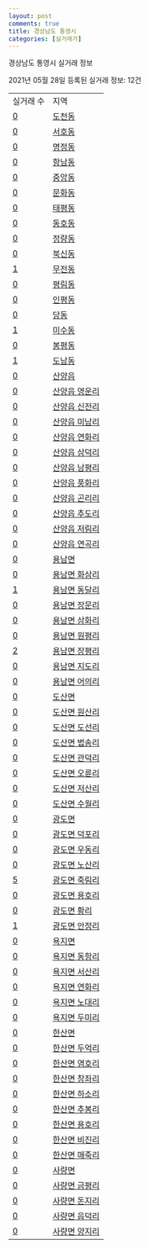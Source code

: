 ```yaml
---
layout: post
comments: true
title: 경상남도 통영시
categories: [실거래가]
---
```


경상남도 통영시 실거래 정보

2021년 05월 28일 등록된 실거래 정보: 12건


<table>
  <tr>
    <td>실거래 수</td>
    <td>지역</td>
  </tr>

  
  <tr>
    <td><a href="4822010100.html">0</a></td>
    <td><a href="4822010100.html">도천동</a></td>
  </tr>
    

  <tr>
    <td><a href="4822010200.html">0</a></td>
    <td><a href="4822010200.html">서호동</a></td>
  </tr>
    

  <tr>
    <td><a href="4822010300.html">0</a></td>
    <td><a href="4822010300.html">명정동</a></td>
  </tr>
    

  <tr>
    <td><a href="4822010400.html">0</a></td>
    <td><a href="4822010400.html">항남동</a></td>
  </tr>
    

  <tr>
    <td><a href="4822010500.html">0</a></td>
    <td><a href="4822010500.html">중앙동</a></td>
  </tr>
    

  <tr>
    <td><a href="4822010600.html">0</a></td>
    <td><a href="4822010600.html">문화동</a></td>
  </tr>
    

  <tr>
    <td><a href="4822010700.html">0</a></td>
    <td><a href="4822010700.html">태평동</a></td>
  </tr>
    

  <tr>
    <td><a href="4822010800.html">0</a></td>
    <td><a href="4822010800.html">동호동</a></td>
  </tr>
    

  <tr>
    <td><a href="4822010900.html">0</a></td>
    <td><a href="4822010900.html">정량동</a></td>
  </tr>
    

  <tr>
    <td><a href="4822011000.html">0</a></td>
    <td><a href="4822011000.html">북신동</a></td>
  </tr>
    

  <tr>
    <td><a href="4822011100.html">1</a></td>
    <td><a href="4822011100.html">무전동</a></td>
  </tr>
    

  <tr>
    <td><a href="4822011200.html">0</a></td>
    <td><a href="4822011200.html">평림동</a></td>
  </tr>
    

  <tr>
    <td><a href="4822011300.html">0</a></td>
    <td><a href="4822011300.html">인평동</a></td>
  </tr>
    

  <tr>
    <td><a href="4822011400.html">0</a></td>
    <td><a href="4822011400.html">당동</a></td>
  </tr>
    

  <tr>
    <td><a href="4822011500.html">1</a></td>
    <td><a href="4822011500.html">미수동</a></td>
  </tr>
    

  <tr>
    <td><a href="4822011600.html">0</a></td>
    <td><a href="4822011600.html">봉평동</a></td>
  </tr>
    

  <tr>
    <td><a href="4822011700.html">1</a></td>
    <td><a href="4822011700.html">도남동</a></td>
  </tr>
    

  <tr>
    <td><a href="4822025000.html">0</a></td>
    <td><a href="4822025000.html">산양읍</a></td>
  </tr>
    

  <tr>
    <td><a href="4822025021.html">0</a></td>
    <td><a href="4822025021.html">산양읍 영운리</a></td>
  </tr>
    

  <tr>
    <td><a href="4822025022.html">0</a></td>
    <td><a href="4822025022.html">산양읍 신전리</a></td>
  </tr>
    

  <tr>
    <td><a href="4822025023.html">0</a></td>
    <td><a href="4822025023.html">산양읍 미남리</a></td>
  </tr>
    

  <tr>
    <td><a href="4822025024.html">0</a></td>
    <td><a href="4822025024.html">산양읍 연화리</a></td>
  </tr>
    

  <tr>
    <td><a href="4822025025.html">0</a></td>
    <td><a href="4822025025.html">산양읍 삼덕리</a></td>
  </tr>
    

  <tr>
    <td><a href="4822025026.html">0</a></td>
    <td><a href="4822025026.html">산양읍 남평리</a></td>
  </tr>
    

  <tr>
    <td><a href="4822025027.html">0</a></td>
    <td><a href="4822025027.html">산양읍 풍화리</a></td>
  </tr>
    

  <tr>
    <td><a href="4822025028.html">0</a></td>
    <td><a href="4822025028.html">산양읍 곤리리</a></td>
  </tr>
    

  <tr>
    <td><a href="4822025029.html">0</a></td>
    <td><a href="4822025029.html">산양읍 추도리</a></td>
  </tr>
    

  <tr>
    <td><a href="4822025030.html">0</a></td>
    <td><a href="4822025030.html">산양읍 저림리</a></td>
  </tr>
    

  <tr>
    <td><a href="4822025031.html">0</a></td>
    <td><a href="4822025031.html">산양읍 연곡리</a></td>
  </tr>
    

  <tr>
    <td><a href="4822031000.html">0</a></td>
    <td><a href="4822031000.html">용남면</a></td>
  </tr>
    

  <tr>
    <td><a href="4822031021.html">0</a></td>
    <td><a href="4822031021.html">용남면 화삼리</a></td>
  </tr>
    

  <tr>
    <td><a href="4822031022.html">1</a></td>
    <td><a href="4822031022.html">용남면 동달리</a></td>
  </tr>
    

  <tr>
    <td><a href="4822031023.html">0</a></td>
    <td><a href="4822031023.html">용남면 장문리</a></td>
  </tr>
    

  <tr>
    <td><a href="4822031024.html">0</a></td>
    <td><a href="4822031024.html">용남면 삼화리</a></td>
  </tr>
    

  <tr>
    <td><a href="4822031025.html">0</a></td>
    <td><a href="4822031025.html">용남면 원평리</a></td>
  </tr>
    

  <tr>
    <td><a href="4822031026.html">2</a></td>
    <td><a href="4822031026.html">용남면 장평리</a></td>
  </tr>
    

  <tr>
    <td><a href="4822031027.html">0</a></td>
    <td><a href="4822031027.html">용남면 지도리</a></td>
  </tr>
    

  <tr>
    <td><a href="4822031028.html">0</a></td>
    <td><a href="4822031028.html">용남면 어의리</a></td>
  </tr>
    

  <tr>
    <td><a href="4822033000.html">0</a></td>
    <td><a href="4822033000.html">도산면</a></td>
  </tr>
    

  <tr>
    <td><a href="4822033021.html">0</a></td>
    <td><a href="4822033021.html">도산면 원산리</a></td>
  </tr>
    

  <tr>
    <td><a href="4822033022.html">0</a></td>
    <td><a href="4822033022.html">도산면 도선리</a></td>
  </tr>
    

  <tr>
    <td><a href="4822033023.html">0</a></td>
    <td><a href="4822033023.html">도산면 법송리</a></td>
  </tr>
    

  <tr>
    <td><a href="4822033024.html">0</a></td>
    <td><a href="4822033024.html">도산면 관덕리</a></td>
  </tr>
    

  <tr>
    <td><a href="4822033025.html">0</a></td>
    <td><a href="4822033025.html">도산면 오륜리</a></td>
  </tr>
    

  <tr>
    <td><a href="4822033026.html">0</a></td>
    <td><a href="4822033026.html">도산면 저산리</a></td>
  </tr>
    

  <tr>
    <td><a href="4822033027.html">0</a></td>
    <td><a href="4822033027.html">도산면 수월리</a></td>
  </tr>
    

  <tr>
    <td><a href="4822034000.html">0</a></td>
    <td><a href="4822034000.html">광도면</a></td>
  </tr>
    

  <tr>
    <td><a href="4822034021.html">0</a></td>
    <td><a href="4822034021.html">광도면 덕포리</a></td>
  </tr>
    

  <tr>
    <td><a href="4822034022.html">0</a></td>
    <td><a href="4822034022.html">광도면 우동리</a></td>
  </tr>
    

  <tr>
    <td><a href="4822034023.html">0</a></td>
    <td><a href="4822034023.html">광도면 노산리</a></td>
  </tr>
    

  <tr>
    <td><a href="4822034024.html">5</a></td>
    <td><a href="4822034024.html">광도면 죽림리</a></td>
  </tr>
    

  <tr>
    <td><a href="4822034025.html">0</a></td>
    <td><a href="4822034025.html">광도면 용호리</a></td>
  </tr>
    

  <tr>
    <td><a href="4822034026.html">0</a></td>
    <td><a href="4822034026.html">광도면 황리</a></td>
  </tr>
    

  <tr>
    <td><a href="4822034027.html">1</a></td>
    <td><a href="4822034027.html">광도면 안정리</a></td>
  </tr>
    

  <tr>
    <td><a href="4822035000.html">0</a></td>
    <td><a href="4822035000.html">욕지면</a></td>
  </tr>
    

  <tr>
    <td><a href="4822035021.html">0</a></td>
    <td><a href="4822035021.html">욕지면 동항리</a></td>
  </tr>
    

  <tr>
    <td><a href="4822035022.html">0</a></td>
    <td><a href="4822035022.html">욕지면 서산리</a></td>
  </tr>
    

  <tr>
    <td><a href="4822035023.html">0</a></td>
    <td><a href="4822035023.html">욕지면 연화리</a></td>
  </tr>
    

  <tr>
    <td><a href="4822035024.html">0</a></td>
    <td><a href="4822035024.html">욕지면 노대리</a></td>
  </tr>
    

  <tr>
    <td><a href="4822035025.html">0</a></td>
    <td><a href="4822035025.html">욕지면 두미리</a></td>
  </tr>
    

  <tr>
    <td><a href="4822036000.html">0</a></td>
    <td><a href="4822036000.html">한산면</a></td>
  </tr>
    

  <tr>
    <td><a href="4822036021.html">0</a></td>
    <td><a href="4822036021.html">한산면 두억리</a></td>
  </tr>
    

  <tr>
    <td><a href="4822036022.html">0</a></td>
    <td><a href="4822036022.html">한산면 염호리</a></td>
  </tr>
    

  <tr>
    <td><a href="4822036023.html">0</a></td>
    <td><a href="4822036023.html">한산면 창좌리</a></td>
  </tr>
    

  <tr>
    <td><a href="4822036024.html">0</a></td>
    <td><a href="4822036024.html">한산면 하소리</a></td>
  </tr>
    

  <tr>
    <td><a href="4822036025.html">0</a></td>
    <td><a href="4822036025.html">한산면 추봉리</a></td>
  </tr>
    

  <tr>
    <td><a href="4822036026.html">0</a></td>
    <td><a href="4822036026.html">한산면 용호리</a></td>
  </tr>
    

  <tr>
    <td><a href="4822036027.html">0</a></td>
    <td><a href="4822036027.html">한산면 비진리</a></td>
  </tr>
    

  <tr>
    <td><a href="4822036028.html">0</a></td>
    <td><a href="4822036028.html">한산면 매죽리</a></td>
  </tr>
    

  <tr>
    <td><a href="4822037000.html">0</a></td>
    <td><a href="4822037000.html">사량면</a></td>
  </tr>
    

  <tr>
    <td><a href="4822037021.html">0</a></td>
    <td><a href="4822037021.html">사량면 금평리</a></td>
  </tr>
    

  <tr>
    <td><a href="4822037022.html">0</a></td>
    <td><a href="4822037022.html">사량면 돈지리</a></td>
  </tr>
    

  <tr>
    <td><a href="4822037023.html">0</a></td>
    <td><a href="4822037023.html">사량면 읍덕리</a></td>
  </tr>
    

  <tr>
    <td><a href="4822037024.html">0</a></td>
    <td><a href="4822037024.html">사량면 양지리</a></td>
  </tr>
    


</table>
    